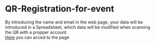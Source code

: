 # QR-Registration-for-event

By introducing the name and email in the web page, your data will be introduced in a Spreadsheet, which data will be modified when scanning the QR with a propper account.<br>
<a href="https://script.google.com/macros/s/AKfycbwmklf1dWJ7pugPax1QTSSdggKGxtdpvsBsic5lliFf4iZvPT6Y1_EKYXdt7FXukySmCw/exec">Here<a> you can acced to the page

